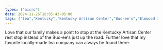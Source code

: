 ```yaml
---
types: ["micro"]
date: 2024-11-26T18:05:43-05:00
tags: ["tea","Kentucky","Kentucky Artisan Center","Buc-ee's","Elmwood Inn"]
---
```

Love that our family makes a point to stop at the Kentucky Artisan Center rest stop instead of the Buc-ee's just up the road. Further love that my favorite locally-made tea company can always be found there.
